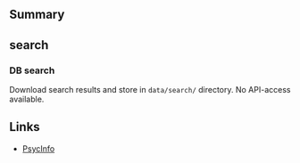 ## Summary

## search

### DB search

Download search results and store in `data/search/` directory. No API-access available.

## Links

- [PsycInfo](https://www.apa.org/pubs/databases/psycinfo)
